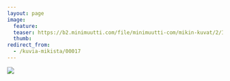 ```yaml
---
layout: page
image:
  feature:
  teaser: https://b2.minimuutti.com/file/minimuutti-com/mikin-kuvat/2/IMG24078-245px.jpg
  thumb:
redirect_from:
  - /kuvia-mikista/00017
---
```


[![](https://b2.minimuutti.com/file/minimuutti-com/mikin-kuvat/2/IMG24078-800px.jpg)](https://dl.dropboxusercontent.com/sh/ea1wtnz7z734o12/AABQUvsKVv2Tdkk_Jhv0MBPCa/mikin-kuvat/2/IMG24078.jpg)
